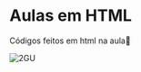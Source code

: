 
# Aulas em HTML

Códigos feitos em html na aula👻

![2GU](https://github.com/user-attachments/assets/c9326a56-e422-459d-ba27-309914a58f6e)
